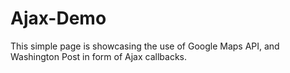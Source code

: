 # Ajax-Demo
This simple page is showcasing the use of Google Maps API, and Washington Post in form of Ajax callbacks.
